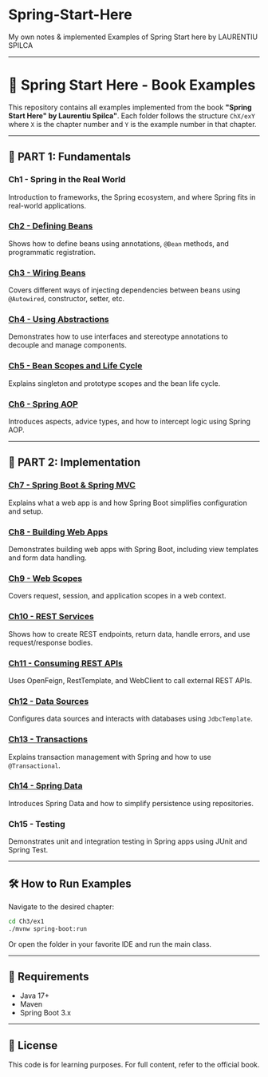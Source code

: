# Spring-Start-Here
My own notes &amp; implemented Examples of Spring Start here by LAURENTIU SPILCA 

---


# 📘 Spring Start Here - Book Examples

This repository contains all examples implemented from the book **"Spring Start Here" by Laurentiu Spilca"**. Each folder follows the structure `ChX/exY` where `X` is the chapter number and `Y` is the example number in that chapter.

---

## 🔹 PART 1: Fundamentals

### Ch1 - Spring in the Real World
Introduction to frameworks, the Spring ecosystem, and where Spring fits in real-world applications.

### [Ch2 - Defining Beans](./Ch2/)
Shows how to define beans using annotations, `@Bean` methods, and programmatic registration.

### [Ch3 - Wiring Beans](./Ch3/)
Covers different ways of injecting dependencies between beans using `@Autowired`, constructor, setter, etc.

### [Ch4 - Using Abstractions](./Ch4/)
Demonstrates how to use interfaces and stereotype annotations to decouple and manage components.

### [Ch5 - Bean Scopes and Life Cycle](./Ch5/)
Explains singleton and prototype scopes and the bean life cycle.

### [Ch6 - Spring AOP](./Ch6/)
Introduces aspects, advice types, and how to intercept logic using Spring AOP.

---

## 🔹 PART 2: Implementation

### [Ch7 - Spring Boot & Spring MVC](./Ch7/)
Explains what a web app is and how Spring Boot simplifies configuration and setup.

### [Ch8 - Building Web Apps](./Ch8/)
Demonstrates building web apps with Spring Boot, including view templates and form data handling.

### [Ch9 - Web Scopes](./Ch9/)
Covers request, session, and application scopes in a web context.

### [Ch10 - REST Services](./Ch10/)
Shows how to create REST endpoints, return data, handle errors, and use request/response bodies.

### [Ch11 - Consuming REST APIs](./Ch11/)
Uses OpenFeign, RestTemplate, and WebClient to call external REST APIs.

### [Ch12 - Data Sources](./Ch12/)
Configures data sources and interacts with databases using `JdbcTemplate`.

### [Ch13 - Transactions](./Ch13/)
Explains transaction management with Spring and how to use `@Transactional`.

### [Ch14 - Spring Data](./Ch14/)
Introduces Spring Data and how to simplify persistence using repositories.

### Ch15 - Testing
Demonstrates unit and integration testing in Spring apps using JUnit and Spring Test.

---

## 🛠 How to Run Examples

Navigate to the desired chapter:
```bash
cd Ch3/ex1
./mvnw spring-boot:run
````

Or open the folder in your favorite IDE and run the main class.

---

## 📎 Requirements

* Java 17+
* Maven
* Spring Boot 3.x

---

## 📘 License

This code is for learning purposes. For full content, refer to the official book.



